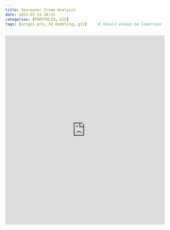 ```yaml
---
title: Vancouver Crime Analysis
date: 2023-07-11 10:51
categories: [PORTFOLIO, GIS]
tags: [arcgis pro, 3d modeling, gis]     # should always be lowercase
---
```


<iframe src="https://www.kaggle.com/embed/ricoflores/vancouver-crime-analysis?kernelSessionId=137327189" height="600" style="margin: 0 auto; width: 100%; max-width: 950px;" frameborder="0" scrolling="auto" title="Vancouver Crime Analysis"></iframe>